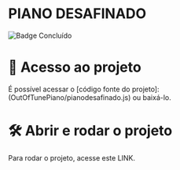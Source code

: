<h1>PIANO DESAFINADO</h1>

![Badge Concluído](http://img.shields.io/static/v1?label=STATUS&message=CONCLUÍDO&color=GREEN&style=for-the-badge)

# 📁 Acesso ao projeto

É possível acessar o [código fonte do projeto]: (OutOfTunePiano/pianodesafinado.js) ou baixá-lo.

# 🛠️ Abrir e rodar o projeto

Para rodar o projeto, acesse este LINK.
